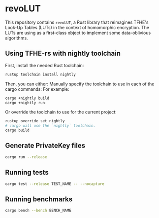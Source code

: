 # revoLUT

This repository contains `revoLUT`, a Rust library that reimagines TFHE's Look-Up Tables (LUTs) in the context of homomorphic encryption. The LUTs are using as a first-class object to implement some data-oblivious algorithms.

## Using TFHE-rs with nightly toolchain

First, install the needed Rust toolchain:
```bash
rustup toolchain install nightly
```

Then, you can either:
Manually specify the toolchain to use in each of the cargo commands:
For example:
```bash
cargo +nightly build
cargo +nightly run
```
Or override the toolchain to use for the current project:
```bash
rustup override set nightly
# cargo will use the `nightly` toolchain.
cargo build
```

## Generate PrivateKey files

```bash
cargo run --release
```

## Running tests

```bash
cargo test --release TEST_NAME -- --nocapture
```

## Running benchmarks

```bash
cargo bench --bench BENCH_NAME
```